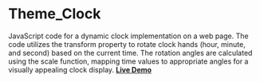 # Theme_Clock
JavaScript code for a dynamic clock implementation on a web page. The code utilizes the transform property to rotate clock hands (hour, minute, and second) based on the current time. The rotation angles are calculated using the scale function, mapping time values to appropriate angles for a visually appealing clock display.
<a href="https://rajshree-nagane.github.io/Theme_Clock/"> <strong>Live Demo</strong> </a>
